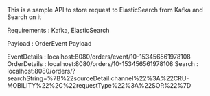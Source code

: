 This is a sample API to store request to ElasticSearch from Kafka and Search on it

Requirements : Kafka, ElasticSearch

Payload : OrderEvent Payload

EventDetails : localhost:8080/orders/event/10-153456561978108
OrderDetails : localhost:8080/orders/10-153456561978108
Search : localhost:8080/orders/?searchString=%7B%22sourceDetail.channel%22%3A%22CRU-MOBILITY%22%2C%22requestType%22%3A%22SOR%22%7D
